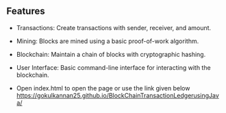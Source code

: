 ## Features

- Transactions: Create transactions with sender, receiver, and amount.
- Mining: Blocks are mined using a basic proof-of-work algorithm.
- Blockchain: Maintain a chain of blocks with cryptographic hashing.
- User Interface: Basic command-line interface for interacting with the blockchain.

- Open index.html to open the page or use the link given below
 https://gokulkannan25.github.io/BlockChainTransactionLedgerusingJava/
